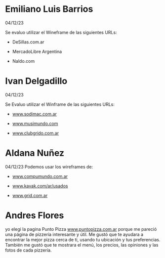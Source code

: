 # Emiliano Luis Barrios 
04/12/23

Se evaluo utilizar el Wineframe de las siguientes URLs:

* DeSillas.com.ar 

* MercadoLibre Argentina 

* Naldo.com

# Ivan Delgadillo
04/12/23

Se Evaluo utilizar el Winframe de las siguientes URLs:

* www.sodimac.com.ar

* www.musimundo.com

* www.clubgrido.com.ar









# Aldana Nuñez 
04/12/23
Podemos usar los wireframes de:
* www.compumundo.com.ar

* www.kavak.com/ar/usados

* www.grid.com.ar


# Andres Flores 

yo elegi la pagina Punto Pizza www.puntopizza.com.ar porque me pareció una página de pizzería interesante y útil. Me gustó que te ayudara a encontrar la mejor pizza cerca de ti, usando tu ubicación y tus preferencias. También me gustó que te mostrara el menú, los precios, las opiniones y las fotos de cada pizzería. 